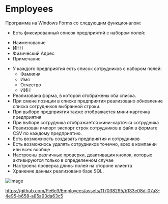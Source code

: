 # Employees
Программа на Windows Forms со следующим функционалом:
- Есть фиксированный список предприятий с набором полей:
 * Наименование
 * ИНН
 * Физический Адрес
 * Примечание
- У каждого предприятия есть список сотрудников с набором полей:
  * Фамилия
  * Имя
  * Отчество
  * ИИН
- Реализована форма, в которой отображены оба списка.
- При смене позиции в списке предприятия реализовано обновление списка сотрудников выбранной строки.
- При выборе предприятия также отображается мини-карточка предприятия
- При выборе сотрудника отображается мини-карточка сотрудника
- Реализован импорт экспорт строк сотрудников в файл в формате CSV по каждому предприятию.
- Есть возможность создавать предприятия и сотрудников
- Есть возможнось удалять сотрудников точечно, всех в компании или всех вообще
- Настроены различные проверки, деактивация кнопок, которые активируются только в определенном случае
- Настроена проверка длины полей на стороне клиента
- Хранение данных реализовано базе SQL.


![image](https://github.com/Pe6e3/Employees/assets/117038295/2e7005cc-d4d1-4a19-a523-be9b1802620c)


https://github.com/Pe6e3/Employees/assets/117038295/b133e08d-07a3-4e95-b658-a85a93da63c5

